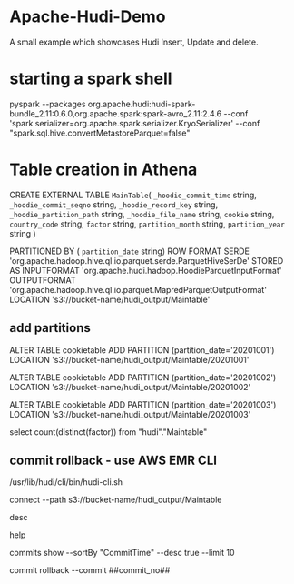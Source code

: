 # Apache-Hudi-Demo
A small example which showcases Hudi Insert, Update and delete.


# starting a spark shell
pyspark   --packages org.apache.hudi:hudi-spark-bundle_2.11:0.6.0,org.apache.spark:spark-avro_2.11:2.4.6   --conf 'spark.serializer=org.apache.spark.serializer.KryoSerializer' --conf "spark.sql.hive.convertMetastoreParquet=false" 

# Table creation in Athena

CREATE EXTERNAL TABLE `MainTable`(
  `_hoodie_commit_time` string, 
  `_hoodie_commit_seqno` string, 
  `_hoodie_record_key` string, 
  `_hoodie_partition_path` string, 
  `_hoodie_file_name` string, 
  `cookie` string, 
  `country_code` string, 
  `factor` string,
  `partition_month` string, 
  `partition_year` string
   )
   
PARTITIONED BY ( 
  `partition_date` string)
ROW FORMAT SERDE 
  'org.apache.hadoop.hive.ql.io.parquet.serde.ParquetHiveSerDe' 
STORED AS INPUTFORMAT 
  'org.apache.hudi.hadoop.HoodieParquetInputFormat' 
OUTPUTFORMAT 
  'org.apache.hadoop.hive.ql.io.parquet.MapredParquetOutputFormat'
LOCATION
  's3://bucket-name/hudi_output/Maintable'
  
  
  ## add partitions
 
 ALTER TABLE cookietable ADD
 PARTITION (partition_date='20201001') 
 LOCATION 's3://bucket-name/hudi_output/Maintable/20201001'
 

 ALTER TABLE cookietable ADD
 PARTITION (partition_date='20201002') 
 LOCATION 's3://bucket-name/hudi_output/Maintable/20201002'
 
  ALTER TABLE cookietable ADD
 PARTITION (partition_date='20201003') 
 LOCATION 's3://bucket-name/hudi_output/Maintable/20201003'

select count(distinct(factor)) from "hudi"."Maintable"


## commit rollback - use AWS EMR CLI
/usr/lib/hudi/cli/bin/hudi-cli.sh

connect --path s3://bucket-name/hudi_output/Maintable
  
desc 

help

commits show --sortBy "CommitTime" --desc true --limit 10

commit rollback --commit ##commit_no##
